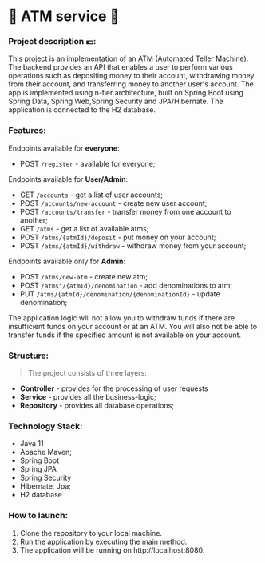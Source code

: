 # 🏧 ATM service 🏧 

### Project description 💵:
This project is an implementation of an ATM (Automated Teller Machine). 
The backend provides an API that enables a user to perform various 
operations such as depositing money to their account, withdrawing money from their account, 
and transferring money to another user's account. The app is implemented using n-tier architecture, built
on Spring Boot using Spring Data, Spring Web,Spring Security and JPA/Hibernate. The application
is connected to the H2 database.

### Features:
Endpoints available for __everyone__:
* POST `/register` - available for everyone;

Endpoints available for __User/Admin__:
* GET `/accounts` - get a list of user accounts;
* POST `/accounts/new-account` - create new user account;
* POST `/accounts/transfer` - transfer money from one account to another;
* GET `/atms` - get a list of available atms;
* POST `/atms/{atmId}/deposit` - put money on your account;
* POST `/atms/{atmId}/withdraw` - withdraw money from your account;

Endpoints available only for __Admin__:
* POST `/atms/new-atm` - create new atm;
* POST `/atms"/{atmId}/denomination` - add denominations to atm;
* PUT `/atms/{atmId}/denomination/{denominationId}` - update denomination;

The application logic will not allow you to withdraw funds if there are insufficient 
funds on your account or at an ATM. You will also not be able to transfer funds 
if the specified amount is not available on your account.

### Structure:
> The project consists of three layers:
* __Controller__ - provides for the processing of user requests
* __Service__ - provides all the business-logic;
* __Repository__ - provides all database operations;

### Technology Stack:
* Java 11
* Apache Maven;
* Spring Boot
* Spring JPA
* Spring Security
* Hibernate, Jpa;
* H2 database

### How to launch:
1. Clone the repository to your local machine.
2. Run the application by executing the main method.
3. The application will be running on http://localhost:8080.

